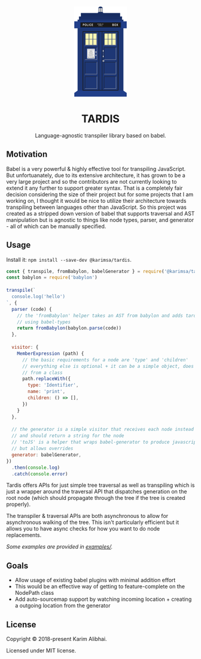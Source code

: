 <p align="center">
  <img src=".github/tardis.png">
</p>

<h1 align="center">TARDIS</h1>

<p align="center">
  Language-agnostic transpiler library based on babel.
</p>

## Motivation

Babel is a very powerful & highly effective tool for transpiling JavaScript. But unfortuanately, due to
its extensive architecture, it has grown to be a very large project and so the contributors are not currently
looking to extend it any further to support greater syntax. That is a completely fair decision considering the
size of their project but for some projects that I am working on, I thought it would be nice to utilize their
architecture towards transpiling between languages other than JavaScript. So this project was created as a
stripped down version of babel that supports traversal and AST manipulation but is agnostic to things like
node types, parser, and generator - all of which can be manually specified.

## Usage

Install it: `npm install --save-dev @karimsa/tardis`.

```javascript
const { transpile, fromBabylon, babelGenerator } = require('@karimsa/tardis')
const babylon = require('babylon')

transpile(`
  console.log('hello')
`, {
  parser (code) {
    // the 'fromBabylon' helper takes an AST from babylon and adds tardis extensions
    // using babel-types
    return fromBabylon(babylon.parse(code))
  },

  visitor: {
    MemberExpression (path) {
      // the basic requirements for a node are 'type' and 'children'
      // everything else is optional + it can be a simple object, does not need to be created
      // from a class
      path.replaceWith({
        type: 'Identifier',
        name: 'print',
        children: () => [],
      })
    }
  },

  // the generator is a simple visitor that receives each node instead of a nodePath
  // and should return a string for the node
  // 'toJS' is a helper that wraps babel-generator to produce javascript code from nodes
  // but allows overrides
  generator: babelGenerator,
})
  .then(console.log)
  .catch(console.error)
```

Tardis offers APIs for just simple tree traversal as well as transpiling which is just a wrapper
around the traversal API that dispatches generation on the root node (which should propagate through
the tree if the tree is created properly).

The transpiler & traversal APIs are both asynchronous to allow for asynchronous walking of the tree.
This isn't particularly efficient but it allows you to have async checks for how you want to do node
replacements.

*Some examples are provided in [examples/](examples).*

## Goals

 * Allow usage of existing babel plugins with minimal addition effort
  * This would be an effective way of getting to feature-complete on the NodePath class
 * Add auto-sourcemap support by watching incoming location + creating a outgoing location from the generator

## License

Copyright &copy; 2018-present Karim Alibhai.

Licensed under MIT license.
